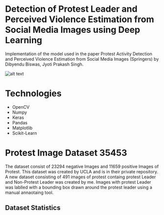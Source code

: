 # Detection of Protest Leader and Perceived Violence Estimation from Social Media Images using Deep Learning
Implementation of the model used in the paper Protest Activity Detection and Perceived Violence Estimation from Social Media Images
(Springers) by Dibyendu Biswas, Jyoti Prakash Singh.

![alt text](https://github.com/Dibyendu-7/Image-Protest/tree/master/Images/git_Protest.png "Logo Title Text 1")

# Technologies

* OpenCV 
* Numpy
* Keras
* Pandas
* Matplotlib
* Scikit-Learn

# Protest Image Dataset 35453
The dataset consist of 23294 negative Images and 11659 positive Images of Protest. This dataset was created by UCLA and is in their private repository. A new dataset consisting of 491 images of protest containg protest Leader and Non-Protest Leader was created by me. Images with protest Leader was lablled with a bounding box drawn around the protest leader using a manual annaotaing tool. 

## Dataset Statistics
